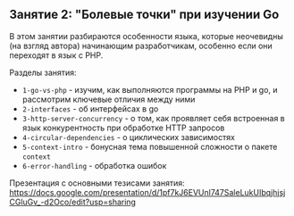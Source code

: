 ## Занятие 2: "Болевые точки" при изучении Go

В этом занятии разбираются особенности языка, которые неочевидны (на взгляд автора) начинающим разработчикам, особенно если они переходят в язык с PHP.

Разделы занятия:

* `1-go-vs-php` - изучим, как выполняются программы на PHP и go, и рассмотрим ключевые отличия между ними
* `2-interfaces` - об интерфейсах в go
* `3-http-server-concurrency` - о том, как проявляет себя встроенная в язык конкурентность при обработке HTTP запросов
* `4-circular-dependencies` - о циклических зависимостях
* `5-context-intro` - бонусная тема повышенной сложности о пакете `context`
* `6-error-handling` - обработка ошибок

Презентация с основными тезисами занятия: https://docs.google.com/presentation/d/1pf7kJ6EVUnl747SaleLukUIbqjhjsjCGluGv_-d2Oco/edit?usp=sharing
